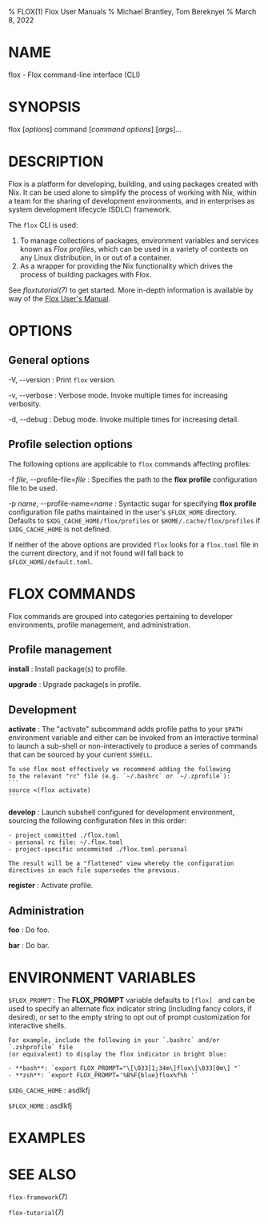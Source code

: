 % FLOX(1) Flox User Manuals
% Michael Brantley, Tom Bereknyei
% March 8, 2022

# NAME

flox - Flox command-line interface (CLI)

# SYNOPSIS

flox [*options*] command [*command options*] [*args*]...

# DESCRIPTION

Flox is a platform for developing, building, and using packages created with Nix.
It can be used alone to simplify the process of working with Nix,
within a team for the sharing of development environments,
and in enterprises as system development lifecycle (SDLC) framework.

The `flox` CLI is used:

1. To manage collections of packages, environment variables and services
   known as *Flox profiles*,
   which can be used in a variety of contexts
   on any Linux distribution, in or out of a container.
2. As a wrapper for providing the Nix functionality
   which drives the process of building packages with Flox.

See *floxtutorial(7)* to get started.
More in-depth information is available by way of the [Flox User's Manual](https://floxdev.com/docs).

# OPTIONS

## General options

-V, \--version
:   Print `flox` version.

-v, \--verbose
:   Verbose mode. Invoke multiple times for increasing verbosity.

-d, \--debug
:   Debug mode. Invoke multiple times for increasing detail.

## Profile selection options

The following options are applicable to `flox` commands affecting profiles:

-f *file*, \--profile-file=*file*
:   Specifies the path to the **flox profile** configuration file to be used.

-p *name*, \--profile-name=*name*
:   Syntactic sugar for specifying **flox profile** configuration file paths
    maintained in the user's `$FLOX_HOME` directory.
    Defaults to `$XDG_CACHE_HOME/flox/profiles` or `$HOME/.cache/flox/profiles`
    if `$XDG_CACHE_HOME` is not defined.

If neither of the above options are provided
`flox` looks for a `flox.toml` file in the current directory,
and if not found will fall back to `$FLOX_HOME/default.toml`.

# FLOX COMMANDS

Flox commands are grouped into categories pertaining
to developer environments, profile management, and administration.

## Profile management

**install**
:   Install package(s) to profile.

**upgrade**
:   Upgrade package(s in profile.

## Development

**activate**
:   The "activate" subcommand adds profile paths to your `$PATH`
    environment variable and either can be invoked from an interactive
    terminal to launch a sub-shell or non-interactively to produce
    a series of commands that can be sourced by your current `$SHELL`.

    To use flox most effectively we recommend adding the following
    to the relevant "rc" file (e.g. `~/.bashrc` or `~/.zprofile`):
    ```
    source <(flox activate)
    ```

**develop**
:   Launch subshell configured for development environment,
    sourcing the following configuration files in this order:

    - project committed ./flox.toml
    - personal rc file: ~/.flox.toml
    - project-specific uncommited ./flox.toml.personal

    The result will be a "flattened" view whereby the configuration
    directives in each file supersedes the previous.

**register**
:   Activate profile.

## Administration

**foo**
:   Do foo.

**bar**
:   Do bar.

# ENVIRONMENT VARIABLES

`$FLOX_PROMPT`
:   The **FLOX_PROMPT** variable defaults to `[flox] ` and can be used to specify
    an alternate flox indicator string (including fancy colors, if desired), or set
    to the empty string to opt out of prompt customization for interactive shells.

    For example, include the following in your `.bashrc` and/or `.zshprofile` file
    (or equivalent) to display the flox indicator in bright blue:

    - **bash**: `export FLOX_PROMPT="\[\033[1;34m\]flox\[\033[0m\] "`
    - **zsh**: `export FLOX_PROMPT='%B%F{blue}flox%f%b '`

`$XDG_CACHE_HOME`
:   asdlkfj

`$FLOX_HOME`
:   asdlkfj

# EXAMPLES

# SEE ALSO

`flox-framework`(7)

`flox-tutorial`(7)
